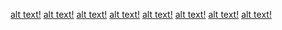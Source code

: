 [alt text!](https://github.com/hilyyu12/Lap_Praktikum/blob/master/Screenshot%20(128).png)
[alt text!](https://github.com/hilyyu12/Lap_Praktikum/blob/master/Screenshot%20(129).png)
[alt text!](https://github.com/hilyyu12/Lap_Praktikum/blob/master/Screenshot%20(130).png)
[alt text!](https://github.com/hilyyu12/Lap_Praktikum/blob/master/Screenshot%20(131).png)
[alt text!](https://github.com/hilyyu12/Lap_Praktikum/blob/master/Screenshot%20(132).png)
[alt text!](https://github.com/hilyyu12/Lap_Praktikum/blob/master/Screenshot%20(133).png)
[alt text!](https://github.com/hilyyu12/Lap_Praktikum/blob/master/Screenshot%20(134).png)
[alt text!](https://github.com/hilyyu12/Lap_Praktikum/blob/master/Screenshot%20(135).png)
